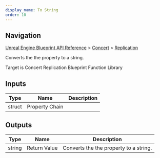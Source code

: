 ```yaml
---
display_name: To String
order: 10
---
```

## Navigation

[Unreal Engine Blueprint API Reference](https://dev.epicgames.com/documentation/en-us/unreal-engine/BlueprintAPI) > [Concert](https://dev.epicgames.com/documentation/en-us/unreal-engine/BlueprintAPI/Concert) > [Replication](https://dev.epicgames.com/documentation/en-us/unreal-engine/BlueprintAPI/Concert/Replication)

Converts the the property to a string.

Target is Concert Replication Blueprint Function Library

## Inputs

| Type | Name | Description |
| --- | --- | --- |
| struct | Property Chain |  |

## Outputs

| Type | Name | Description |
| --- | --- | --- |
| string | Return Value | Converts the the property to a string. |
